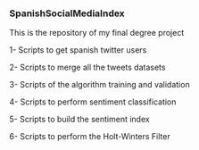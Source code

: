### SpanishSocialMediaIndex

This is the repository of my final degree project

 1- Scripts to get spanish twitter users
 
 2- Scripts to merge all the tweets datasets
 
 3- Scripts of the algorithm training and validation
 
 4- Scripts to perform sentiment classification
 
 5- Scripts to build the sentiment index
 
 6- Scripts to perform the Holt-Winters Filter


